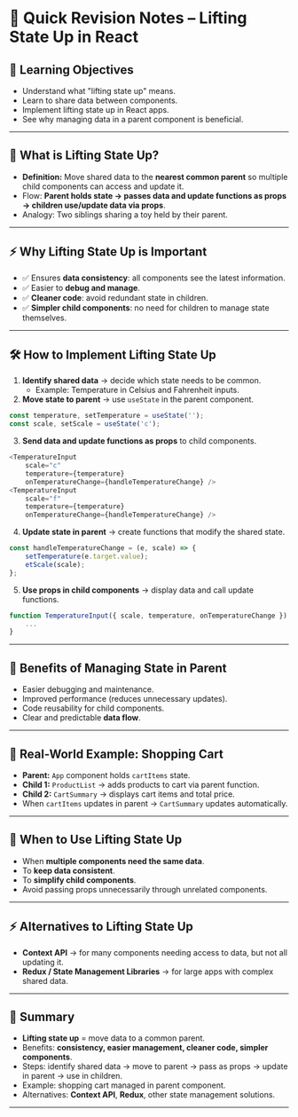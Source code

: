 # 📌 Quick Revision Notes – Lifting State Up in React

## 🎯 Learning Objectives

- Understand what "lifting state up" means.
- Learn to share data between components.
- Implement lifting state up in React apps.
- See why managing data in a parent component is beneficial.

---

## 🔑 What is Lifting State Up?

- **Definition:** Move shared data to the **nearest common parent** so multiple child components can access and update it.
- Flow: **Parent holds state → passes data and update functions as props → children use/update data via props**.
- Analogy: Two siblings sharing a toy held by their parent.

---

## ⚡ Why Lifting State Up is Important

- ✅ Ensures **data consistency**: all components see the latest information.
- ✅ Easier to **debug and manage**.
- ✅ **Cleaner code**: avoid redundant state in children.
- ✅ **Simpler child components**: no need for children to manage state themselves.

---

## 🛠️ How to Implement Lifting State Up

1. **Identify shared data** → decide which state needs to be common.
    - Example: Temperature in Celsius and Fahrenheit inputs.
2. **Move state to parent** → use `useState` in the parent component.
    
```js
const temperature, setTemperature = useState(''); 
const scale, setScale = useState('c');
```
    
3. **Send data and update functions as props** to child components.
    
```js
<TemperatureInput   
	scale="c"   
	temperature={temperature}   
	onTemperatureChange={handleTemperatureChange} /> 
<TemperatureInput   
	scale="f"   
	temperature={temperature}   
	onTemperatureChange={handleTemperatureChange} />
```
    
4. **Update state in parent** → create functions that modify the shared state.
    
```js
const handleTemperatureChange = (e, scale) => {  
	setTemperature(e.target.value);   
	etScale(scale); 
};
```
    
5. **Use props in child components** → display data and call update functions.
    
```js
function TemperatureInput({ scale, temperature, onTemperatureChange }) {
	... 
}
```
    

---

## 🌟 Benefits of Managing State in Parent

- Easier debugging and maintenance.
- Improved performance (reduces unnecessary updates).
- Code reusability for child components.
- Clear and predictable **data flow**.

---

## 🛒 Real-World Example: Shopping Cart

- **Parent:** `App` component holds `cartItems` state.
- **Child 1:** `ProductList` → adds products to cart via parent function.
- **Child 2:** `CartSummary` → displays cart items and total price.
- When `cartItems` updates in parent → `CartSummary` updates automatically.

---

## 📌 When to Use Lifting State Up

- When **multiple components need the same data**.
- To **keep data consistent**.
- To **simplify child components**.
- Avoid passing props unnecessarily through unrelated components.

---

## ⚡ Alternatives to Lifting State Up

- **Context API** → for many components needing access to data, but not all updating it.
- **Redux / State Management Libraries** → for large apps with complex shared data.

---

## 📝 Summary

- **Lifting state up** = move data to a common parent.
- Benefits: **consistency, easier management, cleaner code, simpler components**.
- Steps: identify shared data → move to parent → pass as props → update in parent → use in children.
- Example: shopping cart managed in parent component.
- Alternatives: **Context API**, **Redux**, other state management solutions.

---